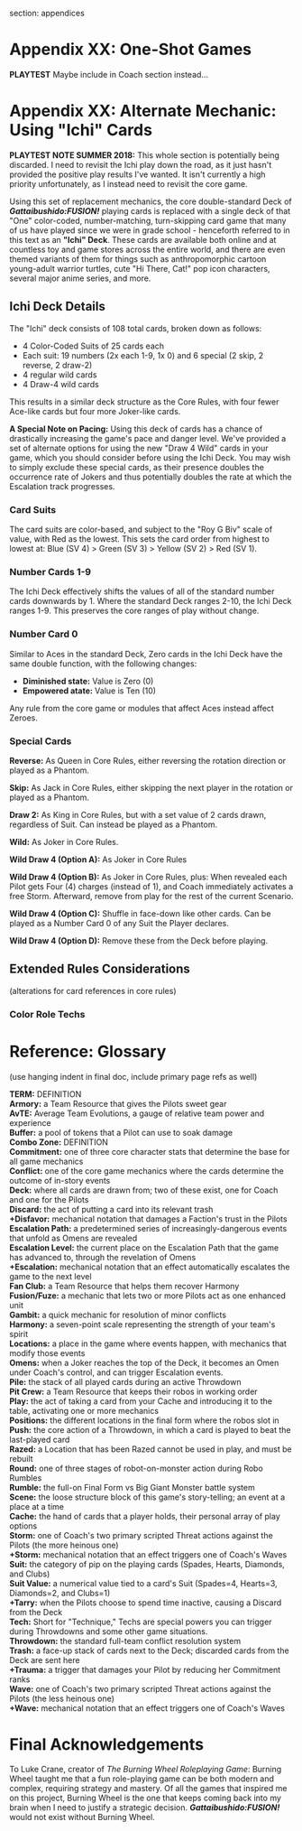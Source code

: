 section: appendices


# Appendix XX: One-Shot Games

**PLAYTEST** Maybe include in Coach section instead...


# Appendix XX: Alternate Mechanic: Using "Ichi" Cards

**PLAYTEST NOTE SUMMER 2018:** This whole section is potentially being discarded. I need to revisit the Ichi play down the road, as it just hasn't provided the positive play results I've wanted. It isn't currently a high priority unfortunately, as I instead need to revisit the core game.

Using this set of replacement mechanics, the core double-standard Deck of ***Gattaibushido:FUSION!*** playing cards is replaced with a single deck of that "One" color-coded, number-matching, turn-skipping card game that many of us have played since we were in grade school - henceforth referred to in this text as an **"Ichi" Deck**. These cards are available both online and at countless toy and game stores across the entire world, and there are even themed variants of them for things such as anthropomorphic cartoon young-adult warrior turtles, cute "Hi There, Cat!" pop icon characters, several major anime series, and more.


## Ichi Deck Details

The "Ichi" deck consists of 108 total cards, broken down as follows:

* 4 Color-Coded Suits of 25 cards each
* Each suit: 19 numbers (2x each 1-9, 1x 0) and 6 special (2 skip, 2 reverse, 2 draw-2)
* 4 regular wild cards
* 4 Draw-4 wild cards

This results in a similar deck structure as the Core Rules, with four fewer Ace-like cards but four more Joker-like cards.

**A Special Note on Pacing:** Using this deck of cards has a chance of drastically increasing the game's pace and danger level. We've provided a set of alternate options for using the new "Draw 4 Wild" cards in your game, which you should consider before using the Ichi Deck. You may wish to simply exclude these special cards, as their presence doubles the occurrence rate of Jokers and thus potentially doubles the rate at which the Escalation track progresses.


### Card Suits

The card suits are color-based, and subject to the "Roy G Biv" scale of value, with Red as the lowest. This sets the card order from highest to lowest at: Blue (SV 4) > Green (SV 3) > Yellow (SV 2) > Red (SV 1).


### Number Cards 1-9

The Ichi Deck effectively shifts the values of all of the standard number cards downwards by 1. Where the standard Deck ranges 2-10, the Ichi Deck ranges 1-9. This preserves the core ranges of play without change.


### Number Card 0

Similar to Aces in the standard Deck, Zero cards in the Ichi Deck have the same double function, with the following changes:

* **Diminished state:** Value is Zero (0)
* **Empowered atate:** Value is Ten (10)

Any rule from the core game or modules that affect Aces instead affect Zeroes.


### Special Cards

**Reverse:** As Queen in Core Rules, either reversing the rotation direction or played as a Phantom.

**Skip:** As Jack in Core Rules, either skipping the next player in the rotation or played as a Phantom.

**Draw 2:** As King in Core Rules, but with a set value of 2 cards drawn, regardless of Suit. Can instead be played as a Phantom.

**Wild:** As Joker in Core Rules.

**Wild Draw 4 (Option A):** As Joker in Core Rules

**Wild Draw 4 (Option B):** As Joker in Core Rules, plus: When revealed each Pilot gets Four (4) charges (instead of 1), and Coach immediately activates a free Storm. Afterward, remove from play for the rest of the current Scenario.

**Wild Draw 4 (Option C):** Shuffle in face-down like other cards. Can be played as a Number Card 0 of any Suit the Player declares.

**Wild Draw 4 (Option D):** Remove these from the Deck before playing.


## Extended Rules Considerations

(alterations for card references in core rules)


### Color Role Techs






# Reference: Glossary

(use hanging indent in final doc, include primary page refs as well)

**TERM:** DEFINITION  
**Armory:** a Team Resource that gives the Pilots sweet gear  
**AvTE:** Average Team Evolutions, a gauge of relative team power and experience  
**Buffer:** a pool of tokens that a Pilot can use to soak damage  
**Combo Zone:** DEFINITION  
**Commitment:** one of three core character stats that determine the base for all game mechanics  
**Conflict:** one of the core game mechanics where the cards determine the outcome of in-story events  
**Deck:** where all cards are drawn from; two of these exist, one for Coach and one for the Pilots  
**Discard:** the act of putting a card into its relevant trash  
**+Disfavor:** mechanical notation that damages a Faction's trust in the Pilots  
**Escalation Path:** a predetermined series of increasingly-dangerous events that unfold as Omens are revealed  
**Escalation Level:** the current place on the Escalation Path that the game has advanced to, through the revelation of Omens  
**+Escalation:** mechanical notation that an effect automatically escalates the game to the next level  
**Fan Club:** a Team Resource that helps them recover Harmony  
**Fusion/Fuze:** a mechanic that lets two or more Pilots act as one enhanced unit  
**Gambit:** a quick mechanic for resolution of minor conflicts  
**Harmony:** a seven-point scale representing the strength of your team's spirit  
**Locations:** a place in the game where events happen, with mechanics that modify those events  
**Omens:** when a Joker reaches the top of the Deck, it becomes an Omen under Coach's control, and can trigger Escalation events.  
**Pile:** the stack of all played cards during an active Throwdown  
**Pit Crew:** a Team Resource that keeps their robos in working order  
**Play:** the act of taking a card from your Cache and introducing it to the table, activating one or more mechanics  
**Positions:** the different locations in the final form where the robos slot in  
**Push:** the core action of a Throwdown, in which a card is played to beat the last-played card  
**Razed:** a Location that has been Razed cannot be used in play, and must be rebuilt  
**Round:** one of three stages of robot-on-monster action during Robo Rumbles  
**Rumble:** the full-on Final Form vs Big Giant Monster battle system  
**Scene:** the loose structure block of this game's story-telling; an event at a place at a time  
**Cache:** the hand of cards that a player holds, their personal array of play options  
**Storm:** one of Coach's two primary scripted Threat actions against the Pilots (the more heinous one)  
**+Storm:** mechanical notation that an effect triggers one of Coach's Waves  
**Suit:** the category of pip on the playing cards (Spades, Hearts, Diamonds, and Clubs)  
**Suit Value:** a numerical value tied to a card's Suit (Spades=4, Hearts=3, Diamonds=2, and Clubs=1)  
**+Tarry:** when the Pilots choose to spend time inactive, causing a Discard from the Deck  
**Tech:** Short for "Technique," Techs are special powers you can trigger during Throwdowns and some other game situations.  
**Throwdown:** the standard full-team conflict resolution system  
**Trash:** a face-up stack of cards next to the Deck; discarded cards from the Deck are sent here  
**+Trauma:** a trigger that damages your Pilot by reducing her Commitment ranks  
**Wave:** one of Coach's two primary scripted Threat actions against the Pilots (the less heinous one)  
**+Wave:** mechanical notation that an effect triggers one of Coach's Waves  


# Final Acknowledgements

To Luke Crane, creator of *The Burning Wheel Roleplaying Game*: Burning Wheel taught me that a fun role-playing game can be both modern and complex, requiring strategy and mastery. Of all the games that inspired me on this project, Burning Wheel is the one that keeps coming back into my brain when I need to justify a strategic decision. ***Gattaibushido:FUSION!*** would not exist without Burning Wheel.
